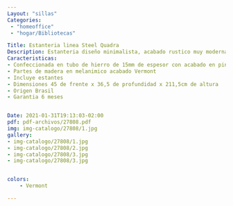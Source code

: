 ```yaml
---
Layout: "sillas"
Categories:
 - "homeoffice"
 - "hogar/Bibliotecas"

Title: Estanteria linea Steel Quadra 
Description: Estanteria diseño minimalista, acabado rustico muy moderna 
Caracteristicas: 
- Confeccionada en tubo de hierro de 15mm de espesor con acabado en pintura epoxi de color negro 
- Partes de madera en melanimico acabado Vermont
- Incluye estantes 
- Dimensiones 45 de frente x 36,5 de profundidad x 211,5cm de altura
- Origen Brasil 
- Garantia 6 meses


Date: 2021-01-31T19:13:03-02:00
pdf: pdf-archivos/27808.pdf
img: img-catalogo/27808/1.jpg
gallery: 
- img-catalogo/27808/1.jpg
- img-catalogo/27808/2.jpg
- img-catalogo/27808/3.jpg
- img-catalogo/27808/3.jpg


colors:
    - Vermont

---
```

